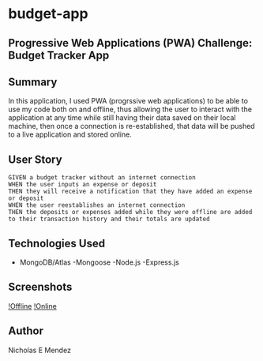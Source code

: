 # budget-app
## Progressive Web Applications (PWA) Challenge: Budget Tracker App

## Summary 
In this application, I used PWA (progrssive web applications) to be able to use my code both on and offline, thus allowing the user to interact with the application at any time while still having their data saved on their local machine, then once a connection is re-established, that data will be pushed to a live application and stored online.

## User Story
```
GIVEN a budget tracker without an internet connection
WHEN the user inputs an expense or deposit
THEN they will receive a notification that they have added an expense or deposit
WHEN the user reestablishes an internet connection
THEN the deposits or expenses added while they were offline are added to their transaction history and their totals are updated
```

## Technologies Used
- MongoDB/Atlas
-Mongoose
-Node.js
-Express.js

## Screenshots
[!Offline](./assets/offline.png)
[!Online](./assets/online.png)

## Author
Nicholas E Mendez
